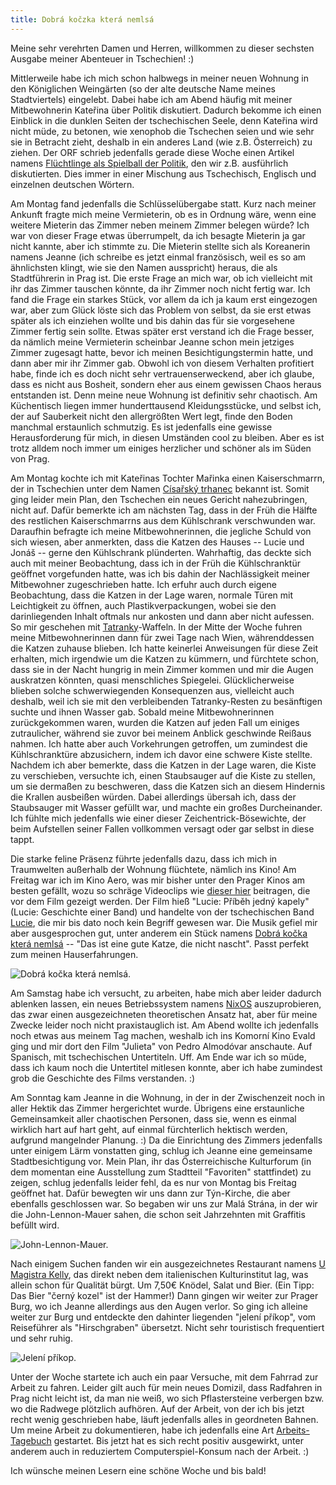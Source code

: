```yaml
---
title: Dobrá kočzka která nemlsá
---
```


Meine sehr verehrten Damen und Herren, willkommen zu dieser
sechsten Ausgabe meiner Abenteuer in Tschechien! :)

Mittlerweile habe ich mich schon halbwegs in meiner neuen Wohnung
in den Königlichen Weingärten (so der alte deutsche Name meines Stadtviertels)
eingelebt.
Dabei habe ich am Abend häufig mit meiner Mitbewohnerin Kateřina
über Politik diskutiert. Dadurch bekomme ich einen
Einblick in die dunklen Seiten der tschechischen Seele,
denn Kateřina wird nicht müde, zu betonen, wie xenophob die Tschechen seien
und wie sehr sie in Betracht zieht, deshalb in ein anderes Land
(wie z.B. Österreich) zu ziehen.
Der ORF schrieb jedenfalls gerade diese Woche einen Artikel namens
[Flüchtlinge als Spielball der Politik], den wir z.B.
ausführlich diskutierten. Dies immer in einer Mischung aus
Tschechisch, Englisch und einzelnen deutschen Wörtern.

Am Montag fand jedenfalls die Schlüsselübergabe statt.
Kurz nach meiner Ankunft fragte mich meine Vermieterin, ob es in Ordnung wäre,
wenn eine weitere Mieterin das Zimmer neben meinem Zimmer belegen würde?
Ich war von dieser Frage etwas überrumpelt, da ich besagte Mieterin ja
gar nicht kannte, aber ich stimmte zu. Die Mieterin stellte sich als
Koreanerin namens Jeanne (ich schreibe es jetzt einmal französisch,
weil es so am ähnlichsten klingt, wie sie den Namen ausspricht) heraus,
die als Stadtführerin in Prag ist. Die erste Frage an mich war,
ob ich vielleicht mit ihr das Zimmer tauschen könnte, da ihr Zimmer
noch nicht fertig war. Ich fand die Frage ein starkes Stück,
vor allem da ich ja kaum erst eingezogen war, aber zum Glück löste sich
das Problem von selbst, da sie erst etwas später als ich einziehen wollte
und bis dahin das für sie vorgesehene Zimmer fertig sein sollte.
Etwas später erst verstand ich die Frage besser, da nämlich meine Vermieterin
scheinbar Jeanne schon mein jetziges Zimmer zugesagt hatte, bevor ich
meinen Besichtigungstermin hatte, und dann aber mir ihr Zimmer gab.
Obwohl ich von diesem Verhalten profitiert habe, finde ich es doch nicht
sehr vertrauenserweckend, aber ich glaube, dass es nicht aus Bosheit,
sondern eher aus einem gewissen Chaos heraus entstanden ist.
Denn meine neue Wohnung ist definitiv sehr chaotisch. Am Küchentisch
liegen immer hunderttausend Kleidungsstücke, und selbst ich, der auf
Sauberkeit nicht den allergrößten Wert legt, finde den Boden manchmal
erstaunlich schmutzig. Es ist jedenfalls eine gewisse Herausforderung
für mich, in diesen Umständen cool zu bleiben. Aber es ist trotz alldem
noch immer um einiges herzlicher und schöner als im Süden von Prag.

Am Montag kochte ich mit Kateřinas Tochter Mařinka einen Kaiserschmarrn,
der in Tschechien unter dem Namen [Císařský trhanec] bekannt ist.
Somit ging leider mein Plan, den Tschechen ein neues Gericht nahezubringen,
nicht auf.
Dafür bemerkte ich am nächsten Tag, dass in der Früh die Hälfte des
restlichen Kaiserschmarrns aus dem Kühlschrank verschwunden war.
Daraufhin befragte ich meine Mitbewohnerinnen, die jegliche Schuld von sich wiesen,
aber anmerkten, dass die Katzen des Hauses -- Lucie und Jonáš --
gerne den Kühlschrank plünderten. Wahrhaftig, das deckte sich auch mit meiner
Beobachtung, dass ich in der Früh die Kühlschranktür geöffnet vorgefunden hatte,
was ich bis dahin der Nachlässigkeit meiner Mitbewohner zugeschrieben hatte.
Ich erfuhr auch durch eigene Beobachtung, dass die Katzen in der Lage waren,
normale Türen mit Leichtigkeit zu öffnen, auch Plastikverpackungen,
wobei sie den darinliegenden Inhalt oftmals nur ankosten und dann aber nicht
aufessen. So mir geschehen mit [Tatranky]-Waffeln.
In der Mitte der Woche fuhren meine Mitbewohnerinnen dann für zwei Tage nach
Wien, währenddessen die Katzen zuhause blieben. Ich hatte keinerlei Anweisungen
für diese Zeit erhalten, mich irgendwie um die Katzen zu kümmern,
und fürchtete schon, dass sie in der Nacht hungrig in mein Zimmer kommen
und mir die Augen auskratzen könnten, quasi menschliches Spiegelei.
Glücklicherweise blieben solche schwerwiegenden Konsequenzen aus,
vielleicht auch deshalb, weil ich sie mit den verbleibenden Tatranky-Resten
zu besänftigen suchte und ihnen Wasser gab.
Sobald meine Mitbewohnerinnen zurückgekommen waren, wurden die Katzen
auf jeden Fall um einiges zutraulicher, während sie zuvor
bei meinem Anblick geschwinde Reißaus nahmen. Ich hatte aber auch
Vorkehrungen getroffen, um zumindest die Kühlschranktüre abzusichern,
indem ich davor eine schwere Kiste stellte. Nachdem ich aber bemerkte,
dass die Katzen in der Lage waren, die Kiste zu verschieben,
versuchte ich, einen Staubsauger auf die Kiste zu stellen, um sie
dermaßen zu beschweren, dass die Katzen sich an diesem Hindernis die
Krallen ausbeißen würden. Dabei allerdings übersah ich, dass der
Staubsauger mit Wasser gefüllt war, und machte ein großes Durcheinander.
Ich fühlte mich jedenfalls wie einer dieser Zeichentrick-Bösewichte,
der beim Aufstellen seiner Fallen vollkommen versagt oder gar selbst
in diese tappt.

Die starke feline Präsenz führte jedenfalls dazu, dass ich mich
in Traumwelten außerhalb der Wohnung flüchtete, nämlich ins Kino!
Am Freitag war ich im Kino Aero, was mir bisher unter den Prager Kinos
am besten gefällt, wozu so schräge Videoclips wie
[dieser hier](https://www.youtube.com/watch?v=AKI9RvxWwNk) beitragen,
die vor dem Film gezeigt werden.
Der Film hieß "Lucie: Příběh jedný kapely" (Lucie: Geschichte einer Band)
und handelte von der tschechischen Band [Lucie], die mir bis dato
noch kein Begriff gewesen war. Die Musik gefiel mir aber ausgesprochen gut,
unter anderem ein Stück namens [Dobrá kočka která nemlsá] --
"Das ist eine gute Katze, die nicht nascht".
Passt perfekt zum meinen Hauserfahrungen.

![Dobrá kočka která nemlsá.]($media$/428px-Wenceslas_Hollar_-_Head_of_a_cat.jpg)

Am Samstag habe ich versucht, zu arbeiten, habe mich aber leider
dadurch ablenken lassen, ein neues Betriebssystem namens [NixOS] auszuprobieren,
das zwar einen ausgezeichneten theoretischen Ansatz hat, aber für meine Zwecke
leider noch nicht praxistauglich ist.
Am Abend wollte ich jedenfalls noch etwas aus meinem Tag machen, weshalb ich
ins Komorní Kino Evald ging und mir dort den Film "Julieta" von Pedro Almodóvar
anschaute. Auf Spanisch, mit tschechischen Untertiteln. Uff.
Am Ende war ich so müde, dass ich kaum noch die Untertitel mitlesen konnte,
aber ich habe zumindest grob die Geschichte des Films verstanden. :)

Am Sonntag kam Jeanne in die Wohnung, in der in der Zwischenzeit noch
in aller Hektik das Zimmer hergerichtet wurde. Übrigens eine erstaunliche
Gemeinsamkeit aller chaotischen Personen, dass sie, wenn es einmal
wirklich hart auf hart geht, auf einmal fürchterlich hektisch werden,
aufgrund mangelnder Planung. :)
Da die Einrichtung des Zimmers jedenfalls unter einigem Lärm vonstatten ging,
schlug ich Jeanne eine gemeinsame Stadtbesichtigung vor.
Mein Plan, ihr das Österreichische Kulturforum (in dem momentan eine
Ausstellung zum Stadtteil "Favoriten" stattfindet) zu zeigen, schlug jedenfalls
leider fehl, da es nur von Montag bis Freitag geöffnet hat.
Dafür bewegten wir uns dann zur Týn-Kirche, die aber ebenfalls geschlossen war.
So begaben wir uns zur Malá Strána, in der wir die John-Lennon-Mauer sahen,
die schon seit Jahrzehnten mit Graffitis befüllt wird.

![John-Lennon-Mauer.]($media$/IMG_20160814_133456.jpg)

Nach einigem Suchen fanden wir ein ausgezeichnetes Restaurant namens
[U Magistra Kelly], das direkt neben dem italienischen Kulturinstitut lag,
was allein schon für Qualität bürgt. Um 7,50€ Knödel, Salat und Bier.
(Ein Tipp: Das Bier "černý kozel" ist der Hammer!)
Dann gingen wir weiter zur Prager Burg, wo ich Jeanne allerdings aus den Augen
verlor. So ging ich alleine weiter zur Burg und entdeckte den dahinter liegenden
"jelení příkop", vom Reiseführer als "Hirschgraben" übersetzt.
Nicht sehr touristisch frequentiert und sehr ruhig.

![Jelení příkop.]($media$/IMG_20160814_162202.jpg)

Unter der Woche startete ich auch ein paar Versuche, mit dem Fahrrad
zur Arbeit zu fahren. Leider gilt auch für mein neues Domizil,
dass Radfahren in Prag nicht leicht ist, da man nie weiß,
wo sich Pflastersteine verbergen bzw. wo die Radwege plötzlich aufhören.
Auf der Arbeit, von der ich bis jetzt recht wenig geschrieben habe,
läuft jedenfalls alles in geordneten Bahnen.
Um meine Arbeit zu dokumentieren, habe ich jedenfalls eine Art
[Arbeits-Tagebuch] gestartet. Bis jetzt hat es sich recht positiv ausgewirkt,
unter anderem auch in reduziertem Computerspiel-Konsum nach der Arbeit. :)

Ich wünsche meinen Lesern eine schöne Woche und bis bald!


[Flüchtlinge als Spielball der Politik]: http://orf.at/stories/2352553/
[Císařský trhanec]: https://cs.wikipedia.org/wiki/C%C3%ADsa%C5%99sk%C3%BD_trhanec
[Tatranky]: https://cs.wikipedia.org/wiki/Tatranky
[Lucie]: https://cs.wikipedia.org/wiki/Lucie_(hudebn%C3%AD_skupina)
[Dobrá kočka která nemlsá]: https://www.youtube.com/watch?v=Bd02GjNr4EE
[NixOS]: http://nixos.org/
[U Magistra Kelly]: <http://www.umagistrakelly.cz/>
[Arbeits-Tagebuch]: <https://github.com/01mf02/notes>
